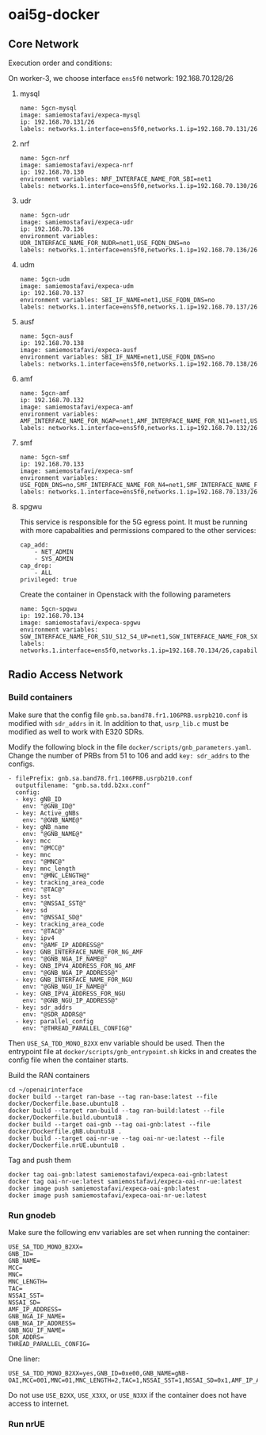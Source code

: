 # oai5g-docker

## Core Network

Execution order and conditions:

On worker-3, we choose interface `ens5f0`
network: 192.168.70.128/26

1. mysql
	```
	name: 5gcn-mysql
	image: samiemostafavi/expeca-mysql
	ip: 192.168.70.131/26
	labels: networks.1.interface=ens5f0,networks.1.ip=192.168.70.131/26
	```
2. nrf
	```
	name: 5gcn-nrf
	image: samiemostafavi/expeca-nrf
	ip: 192.168.70.130
	environment variables: NRF_INTERFACE_NAME_FOR_SBI=net1
	labels: networks.1.interface=ens5f0,networks.1.ip=192.168.70.130/26
	```
3. udr
	```
	name: 5gcn-udr
	image: samiemostafavi/expeca-udr
	ip: 192.168.70.136
	environment variables: UDR_INTERFACE_NAME_FOR_NUDR=net1,USE_FQDN_DNS=no
	labels: networks.1.interface=ens5f0,networks.1.ip=192.168.70.136/26
	```
4. udm
	```
	name: 5gcn-udm
	image: samiemostafavi/expeca-udm
	ip: 192.168.70.137
	environment variables: SBI_IF_NAME=net1,USE_FQDN_DNS=no
	labels: networks.1.interface=ens5f0,networks.1.ip=192.168.70.137/26
	```
5. ausf
	```
	name: 5gcn-ausf
	ip: 192.168.70.138
	image: samiemostafavi/expeca-ausf
	environment variables: SBI_IF_NAME=net1,USE_FQDN_DNS=no
	labels: networks.1.interface=ens5f0,networks.1.ip=192.168.70.138/26
	```
6. amf
	```
	name: 5gcn-amf
	ip: 192.168.70.132
	image: samiemostafavi/expeca-amf
	environment variables: AMF_INTERFACE_NAME_FOR_NGAP=net1,AMF_INTERFACE_NAME_FOR_N11=net1,USE_FQDN_DNS=no
	labels: networks.1.interface=ens5f0,networks.1.ip=192.168.70.132/26
	```
7. smf
	```
	name: 5gcn-smf
	ip: 192.168.70.133
	image: samiemostafavi/expeca-smf
	environment variables: USE_FQDN_DNS=no,SMF_INTERFACE_NAME_FOR_N4=net1,SMF_INTERFACE_NAME_FOR_SBI=net1
	labels: networks.1.interface=ens5f0,networks.1.ip=192.168.70.133/26
	```
8. spgwu
	
	This service is responsible for the 5G egress point. It must be running with more capabalities and permissions compared to the other services:
	```
	cap_add:
	    - NET_ADMIN
	    - SYS_ADMIN
	cap_drop:
	    - ALL
	privileged: true
	```
	Create the container in Openstack with the following parameters
	```
	name: 5gcn-spgwu
	ip: 192.168.70.134
	image: samiemostafavi/expeca-spgwu
	environment variables: SGW_INTERFACE_NAME_FOR_S1U_S12_S4_UP=net1,SGW_INTERFACE_NAME_FOR_SX=net1,PGW_INTERFACE_NAME_FOR_SGI=net1,USE_FQDN_NRF=no
	labels: networks.1.interface=ens5f0,networks.1.ip=192.168.70.134/26,capabilities.privileged=true,capabilities.add.1=NET_ADMIN,capabilities.add.2=SYS_ADMIN,capabilities.drop.1=ALL
	```
	
## Radio Access Network

### Build containers

Make sure that the config file `gnb.sa.band78.fr1.106PRB.usrpb210.conf` is modified with `sdr_addrs` in it. In addition to that, `usrp_lib.c` must be modified as well to work with E320 SDRs.

Modify the following block in the file `docker/scripts/gnb_parameters.yaml`. Change the number of PRBs from 51 to 106 and add `key: sdr_addrs` to the configs.
	
```
- filePrefix: gnb.sa.band78.fr1.106PRB.usrpb210.conf
  outputfilename: "gnb.sa.tdd.b2xx.conf"
  config:
  - key: gNB_ID
    env: "@GNB_ID@"
  - key: Active_gNBs
    env: "@GNB_NAME@"
  - key: gNB_name
    env: "@GNB_NAME@"
  - key: mcc
    env: "@MCC@"
  - key: mnc
    env: "@MNC@"
  - key: mnc_length
    env: "@MNC_LENGTH@"
  - key: tracking_area_code
    env: "@TAC@"
  - key: sst
    env: "@NSSAI_SST@"
  - key: sd
    env: "@NSSAI_SD@"
  - key: tracking_area_code
    env: "@TAC@"
  - key: ipv4
    env: "@AMF_IP_ADDRESS@"
  - key: GNB_INTERFACE_NAME_FOR_NG_AMF
    env: "@GNB_NGA_IF_NAME@"
  - key: GNB_IPV4_ADDRESS_FOR_NG_AMF
    env: "@GNB_NGA_IP_ADDRESS@"
  - key: GNB_INTERFACE_NAME_FOR_NGU
    env: "@GNB_NGU_IF_NAME@"
  - key: GNB_IPV4_ADDRESS_FOR_NGU
    env: "@GNB_NGU_IP_ADDRESS@"
  - key: sdr_addrs
    env: "@SDR_ADDRS@"
  - key: parallel_config
    env: "@THREAD_PARALLEL_CONFIG@"
```

Then `USE_SA_TDD_MONO_B2XX` env variable should be used. Then the entrypoint file at `docker/scripts/gnb_entrypoint.sh` kicks in and creates the config file when the container starts. 

Build the RAN containers
```
cd ~/openairinterface
docker build --target ran-base --tag ran-base:latest --file docker/Dockerfile.base.ubuntu18 .
docker build --target ran-build --tag ran-build:latest --file docker/Dockerfile.build.ubuntu18 .
docker build --target oai-gnb --tag oai-gnb:latest --file docker/Dockerfile.gNB.ubuntu18 .
docker build --target oai-nr-ue --tag oai-nr-ue:latest --file docker/Dockerfile.nrUE.ubuntu18 .
```

Tag and push them
```
docker tag oai-gnb:latest samiemostafavi/expeca-oai-gnb:latest
docker tag oai-nr-ue:latest samiemostafavi/expeca-oai-nr-ue:latest
docker image push samiemostafavi/expeca-oai-gnb:latest
docker image push samiemostafavi/expeca-oai-nr-ue:latest
```
	
### Run gnodeb
	
Make sure the following env variables are set when running the container:
```
USE_SA_TDD_MONO_B2XX=
GNB_ID=
GNB_NAME=
MCC=
MNC=
MNC_LENGTH=
TAC=
NSSAI_SST=
NSSAI_SD=
AMF_IP_ADDRESS=
GNB_NGA_IF_NAME=
GNB_NGA_IP_ADDRESS=
GNB_NGU_IF_NAME=
SDR_ADDRS=
THREAD_PARALLEL_CONFIG=
```
One liner:
```
USE_SA_TDD_MONO_B2XX=yes,GNB_ID=0xe00,GNB_NAME=gNB-OAI,MCC=001,MNC=01,MNC_LENGTH=2,TAC=1,NSSAI_SST=1,NSSAI_SD=0x1,AMF_IP_ADDRESS=192.168.70.132,GNB_NGA_IF_NAME=net1,GNB_NGA_IP_ADDRESS=192.168.70.139,GNB_NGU_IF_NAME=net1,SDR_ADDRS="mgmt_addr=10.10.3.3,addr=10.40.3.3",THREAD_PARALLEL_CONFIG=PARALLEL_SINGLE_THREAD
```

Do not use `USE_B2XX`, `USE_X3XX`, or `USE_N3XX` if the container does not have access to internet.
	
### Run nrUE
	

